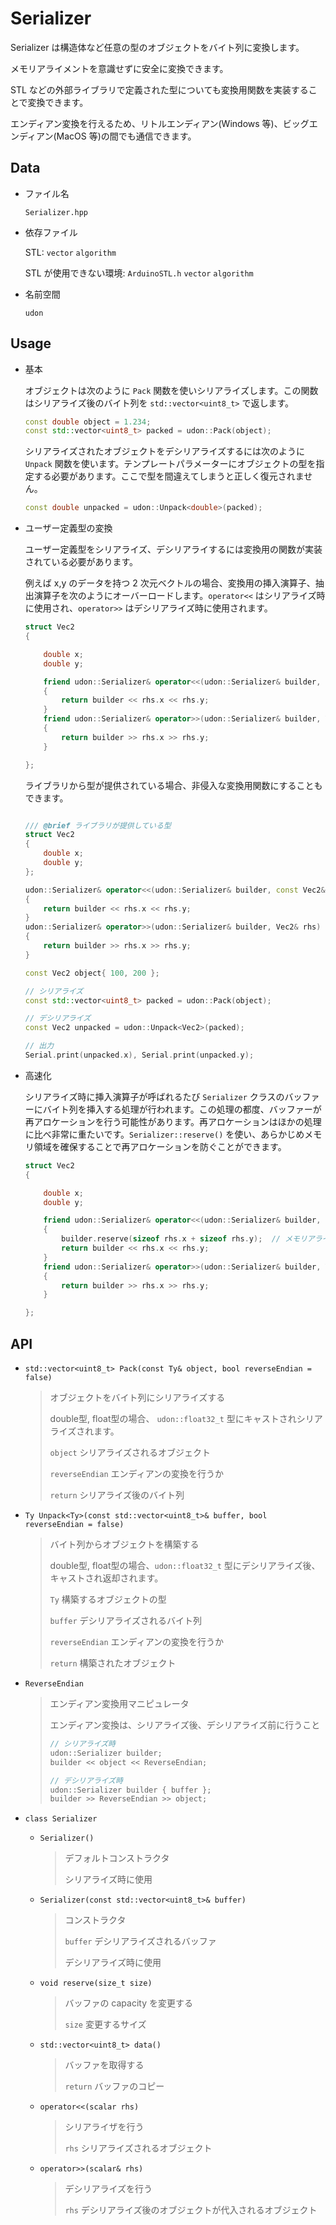 # Serializer

Serializer は構造体など任意の型のオブジェクトをバイト列に変換します。

メモリアライメントを意識せずに安全に変換できます。

STL などの外部ライブラリで定義された型についても変換用関数を実装することで変換できます。

エンディアン変換を行えるため、リトルエンディアン(Windows 等)、ビッグエンディアン(MacOS 等)の間でも通信できます。

## Data

-   ファイル名

    `Serializer.hpp`

-   依存ファイル

    STL: `vector` `algorithm`

    STL が使用できない環境: `ArduinoSTL.h` `vector` `algorithm`

-   名前空間

    `udon`

## Usage

-   基本

    オブジェクトは次のように `Pack` 関数を使いシリアライズします。この関数はシリアライズ後のバイト列を `std::vector<uint8_t>` で返します。

    ```cpp
    const double object = 1.234;
    const std::vector<uint8_t> packed = udon::Pack(object);
    ```

    シリアライズされたオブジェクトをデシリアライズするには次のように `Unpack` 関数を使います。テンプレートパラメーターにオブジェクトの型を指定する必要があります。ここで型を間違えてしまうと正しく復元されません。

    ```cpp
    const double unpacked = udon::Unpack<double>(packed);
    ```

-   ユーザー定義型の変換

    ユーザー定義型をシリアライズ、デシリアライするには変換用の関数が実装されている必要があります。

    例えば x,y のデータを持つ 2 次元ベクトルの場合、変換用の挿入演算子、抽出演算子を次のようにオーバーロードします。`operator<<` はシリアライズ時に使用され、`operator>>` はデシリアライズ時に使用されます。

    ```cpp
    struct Vec2
    {

    	double x;
    	double y;

    	friend udon::Serializer& operator<<(udon::Serializer& builder, const Vec2& rhs)
    	{
    		return builder << rhs.x << rhs.y;
    	}
    	friend udon::Serializer& operator>>(udon::Serializer& builder, Vec2& rhs)
    	{
    		return builder >> rhs.x >> rhs.y;
    	}

    };
    ```

    ライブラリから型が提供されている場合、非侵入な変換用関数にすることもできます。

    ```cpp

    /// @brief ライブラリが提供している型
    struct Vec2
    {
    	double x;
    	double y;
    };

    udon::Serializer& operator<<(udon::Serializer& builder, const Vec2& rhs)
    {
    	return builder << rhs.x << rhs.y;
    }
    udon::Serializer& operator>>(udon::Serializer& builder, Vec2& rhs)
    {
    	return builder >> rhs.x >> rhs.y;
    }
    ```

    ```cpp
    const Vec2 object{ 100, 200 };

    // シリアライズ
    const std::vector<uint8_t> packed = udon::Pack(object);

    // デシリアライズ
    const Vec2 unpacked = udon::Unpack<Vec2>(packed);

    // 出力
    Serial.print(unpacked.x), Serial.print(unpacked.y);
    ```

-   高速化

    シリアライズ時に挿入演算子が呼ばれるたび `Serializer` クラスのバッファーにバイト列を挿入する処理が行われます。この処理の都度、バッファーが再アロケーションを行う可能性があります。再アロケーションはほかの処理に比べ非常に重たいです。`Serializer::reserve()` を使い、あらかじめメモリ領域を確保することで再アロケーションを防ぐことができます。

    ```cpp
    struct Vec2
    {

    	double x;
    	double y;

    	friend udon::Serializer& operator<<(udon::Serializer& builder, const Vec2& rhs)
    	{
    		builder.reserve(sizeof rhs.x + sizeof rhs.y);  // メモリアラインを含めたサイズになるため sizeof rhs としてはいけません
    		return builder << rhs.x << rhs.y;
    	}
    	friend udon::Serializer& operator>>(udon::Serializer& builder, Vec2& rhs)
    	{
    		return builder >> rhs.x >> rhs.y;
    	}

    };
    ```

## API

-   `std::vector<uint8_t> Pack(const Ty& object, bool reverseEndian = false)`

    > オブジェクトをバイト列にシリアライズする
    >
    > double型, float型の場合、 `udon::float32_t` 型にキャストされシリアライズされます。
    >
    > `object` シリアライズされるオブジェクト
    >
    > `reverseEndian` エンディアンの変換を行うか
    >
    > `return` シリアライズ後のバイト列

-   `Ty Unpack<Ty>(const std::vector<uint8_t>& buffer, bool reverseEndian = false)`

    > バイト列からオブジェクトを構築する
    >
    > double型, float型の場合、`udon::float32_t` 型にデシリアライズ後、キャストされ返却されます。
    >
    > `Ty` 構築するオブジェクトの型
    >
    > `buffer` デシリアライズされるバイト列
    >
    > `reverseEndian` エンディアンの変換を行うか
    >
    > `return` 構築されたオブジェクト

-   `ReverseEndian`

    > エンディアン変換用マニピュレータ
    >
    > エンディアン変換は、シリアライズ後、デシリアライズ前に行うこと
    >
    > ```cpp
    > // シリアライズ時
    > udon::Serializer builder;
    > builder << object << ReverseEndian;
    >
    > // デシリアライズ時
    > udon::Serializer builder { buffer };
    > builder >> ReverseEndian >> object;

-   `class Serializer`

    -   `Serializer()`

        > デフォルトコンストラクタ
        >
        > シリアライズ時に使用

    -   `Serializer(const std::vector<uint8_t>& buffer)`

        > コンストラクタ
        >
        > `buffer` デシリアライズされるバッファ
        >
        > デシリアライズ時に使用

    -   `void reserve(size_t size)`

        > バッファの capacity を変更する
        >
        > `size` 変更するサイズ

    -   `std::vector<uint8_t> data()`

        > バッファを取得する
        >
        > `return` バッファのコピー

    -   `operator<<(scalar rhs)`

        > シリアライザを行う
        >
        > `rhs` シリアライズされるオブジェクト

    -   `operator>>(scalar& rhs)`

        > デシリアライズを行う
        >
        > `rhs` デシリアライズ後のオブジェクトが代入されるオブジェクト
